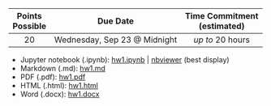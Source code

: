| Points <br/>Possible | Due Date | Time Commitment <br/>(estimated) |
|:---------------:|:--------:|:---------------:|
| 20 | Wednesday, Sep 23 @ Midnight | _up to_ 20 hours |

* Jupyter notebook (.ipynb): [hw1.ipynb](./hw1.ipynb) | [nbviewer](https://nbviewer.jupyter.org/github/kmsaumcis/mcis6273_f20_datamining/blob/master/homework/hw1/hw1.ipynb) (best display)
* Markdown (.md): [hw1.md](./hw1.md)
* PDF (.pdf): [hw1.pdf](./hw1.pdf)
* HTML  (.html): [hw1.html](./hw1.html)
* Word  (.docx): [hw1.docx](./hw1.docx)




